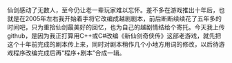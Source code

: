 
仙剑感动了无数人，至今仍让老一辈玩家难以忘怀。差不多在游戏推出十年后，也就是在2005年左右我开始着手将它改编成越剧剧本，前后断断续续花了五年多的时间吧，只为重拾仙剑最美好的回忆，也为自己的越剧情结给个寄托。今天我上传github，是因为我正打算用C++或C#改编《新仙剑奇侠传》这部老游戏，就先把这个十年前完成的剧本传上来，同时对剧本稍作几个小地方用词的修改，以后待游戏程序改编完成后再“程序+剧本”合成一辑。
